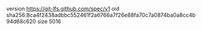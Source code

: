 version https://git-lfs.github.com/spec/v1
oid sha256:8ca4f2438adbbc552461f2a6766a7f26e88fa70c7a0874ba0a8cc4b94d68c620
size 5016
